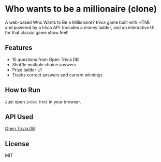 # Who wants to be a millionaire (clone)
 A web-based Who Wants to Be a Millionaire? trivia game built with HTML and powered by a trivia API. Includes a money ladder, and an interactive UI for that classic game show feel!
 
## Features
- 15 questions from Open Trivia DB
- Shuffle multiple choice answers
- Prize ladder UI
- Tracks correct answers and current winnings

## How to Run
Just open `index.html` in your browser.

## API Used
[Open Trivia DB](https://opentdb.com/)

## License
MIT
